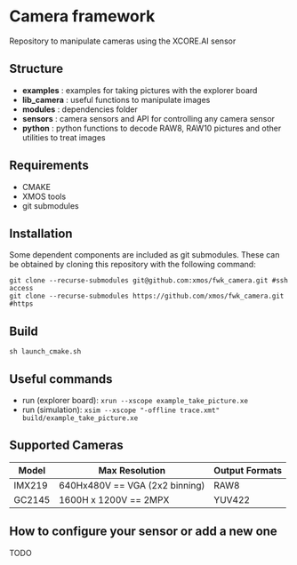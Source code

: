# Camera framework
Repository to manipulate cameras using the XCORE.AI sensor

## Structure
- **examples**    : examples for taking pictures with the explorer board
- **lib_camera**  : useful functions to manipulate images
- **modules**     : dependencies folder
- **sensors**     : camera sensors and API for controlling any camera sensor
- **python**      : python functions to decode RAW8, RAW10 pictures and other utilities to treat images

## Requirements
- CMAKE
- XMOS tools
- git submodules 

## Installation
Some dependent components are included as git submodules. These can be obtained by cloning this repository with the following command:
```
git clone --recurse-submodules git@github.com:xmos/fwk_camera.git #ssh access
git clone --recurse-submodules https://github.com/xmos/fwk_camera.git #https
```

## Build
```
sh launch_cmake.sh
```

## Useful commands
- run (explorer board):  ```xrun --xscope example_take_picture.xe```
- run (simulation):  ```xsim --xscope "-offline trace.xmt" build/example_take_picture.xe```

## Supported Cameras

| Model  | Max Resolution | Output Formats
| ------------- | ------------- | ------------- |
| IMX219 | 640Hx480V == VGA (2x2 binning) | RAW8
| GC2145 | 1600H x 1200V == 2MPX | YUV422

## How to configure your sensor or add a new one
TODO
